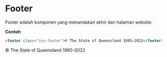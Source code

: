 # Footer

Footer adalah komponen yang menandakan akhir dari halaman website.

**Contoh**

```html
<footer class="inv-footer">© The State of Queensland 1995–2022</footer>
```

<footer class="inv-footer">© The State of Queensland 1995–2022</footer>
